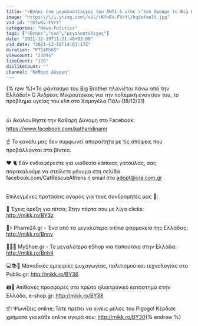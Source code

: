 ```yaml
---
title: "«Βγήκε ένα μεγαλοστέλεχος του ΑΝΤ1 & είπε \"του δώσαμε το Big Brother και τον κάναμε αυτό που είναι\"»"
image: "https:\/\/i.ytimg.com\/vi\/rKfw6v-FVrY\/hqdefault.jpg"
vid_id: "rKfw6v-FVrY"
categories: "News-Politics"
tags: ["«Βγήκε","ένα","μεγαλοστέλεχος"]
date: "2021-12-19T11:21:48+03:00"
vid_date: "2021-12-18T14:01:17Z"
duration: "PT14M56S"
viewcount: "23895"
likeCount: "170"
dislikeCount: ""
channel: "Καθαρή Δύναμη"
---
```

{% raw %}«Το φάντασμα του Big Brother πλανιέται πάνω από την Ελλάδα!» Ο Ανδρέας Μικρούτσικος για την πολεμική εναντίον του, το πρόβλημα υγείας του κλπ στο Χαμογέλα Πάλι (18/12/21)<br /><br /><br />👍 Ακολουθήστε την Καθαρή Δύναμη στο Facebook: <a rel="nofollow" target="blank" href="https://www.facebook.com/katharidinami">https://www.facebook.com/katharidinami</a><br /><br />☝️ Το κανάλι μας δεν συμφωνεί απαραίτητα με τις απόψεις που προβάλλονται στα βίντεο.<br /><br />❤️ 🐈 Εάν ενδιαφέρεστε για υιοθεσία κάποιας γατούλας, σας παρακαλούμε να στείλετε μήνυμα στη σελίδα facebook.com/CatRescueAthens ή email στο adopt@cra.com.gr<br /><br /><br />Επιλεγμένες προτάσεις αγοράς για τους συνδρομητές μας 💝:<br /><br />🍕 Έχεις όρεξη για πίτσα; Στην πόρτα σου με λίγα clicks: <a rel="nofollow" target="blank" href="http://mikk.ro/BY3z">http://mikk.ro/BY3z</a><br /><br />🏥⚕️ Pharm24.gr - Ένα από τα μεγαλύτερα online φαρμακεία της Ελλάδας: <a rel="nofollow" target="blank" href="http://mikk.ro/Bnnv">http://mikk.ro/Bnnv</a><br /><br />👟👢👡 MyShoe.gr - Το μεγαλύτερο eShop για παπούτσια στην Ελλάδα: <a rel="nofollow" target="blank" href="http://mikk.ro/Bnh4">http://mikk.ro/Bnh4</a><br /><br />💻📚📱 Μοναδικές εμπειρίες ψυχαγωγίας, πολιτισμού και τεχνολογίας στο Public.gr: <a rel="nofollow" target="blank" href="http://mikk.ro/BY36">http://mikk.ro/BY36</a><br /><br />🖨️📡 Απίθανες προσφορές στο πρώτο ηλεκτρονικό κατάστημα στην Ελλάδα, e-shop.gr: <a rel="nofollow" target="blank" href="http://mikk.ro/BY38">http://mikk.ro/BY38</a><br /><br />📦 Ψωνίζεις online; Τότε πρέπει να γίνεις μέλος του Pigogo! Κέρδισε χρήματα για κάθε online αγορά σου: <a rel="nofollow" target="blank" href="http://mikk.ro/BY30">http://mikk.ro/BY30</a>{% endraw %}
